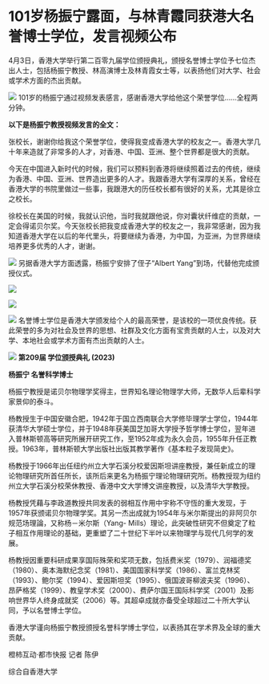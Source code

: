 # 101岁杨振宁露面，与林青霞同获港大名誉博士学位，发言视频公布

4月3日，香港大学举行第二百零九届学位颁授典礼，颁授名誉博士学位予七位杰出人士，包括杨振宁教授、林高演博士及林青霞女士等，以表扬他们对大学、社会或学术方面的杰出贡献。

![](https://inews.gtimg.com/newsapp_bt/0/15771376824/1000)
101岁的杨振宁通过视频发表感言，感谢香港大学给他这个荣誉学位……全程两分钟。

**以下是杨振宁教授视频发言的全文：**

张校长，谢谢你给我这个荣誉学位，使得我变成香港大学的校友之一。香港大学几十年来造就了非常多的人才，对香港、中国、亚洲、整个世界都是很大的贡献。

今天在中国进入新时代的时候，我们可以预料到香港将继续照着过去的传统，继续为香港、中国、亚洲、世界造出更多的人才。我跟香港大学有深厚的关系，曾经在香港大学的书院里做过一些事，我跟港大的历任校长都有很好的关系，尤其是徐立之校长。

徐校长在美国的时候，我就认识他，当时我就跟他说，你对囊状纤维症的贡献，一定会得诺贝尔奖。今天张校长把我变成香港大学的校友之一，我非常感谢，因为我知道香港大学在以后的年代里头，将要继续为香港，为中国，为亚洲，为世界继续培养更多优秀的人才，谢谢。

![](https://inews.gtimg.com/newsapp_bt/0/15771376826/1000)
另据香港大学方面透露，杨振宁安排了侄子“Albert Yang”到场，代替他完成颁授仪式。

![](https://inews.gtimg.com/newsapp_bt/0/15771376853/1000)

![](https://inews.gtimg.com/newsapp_bt/0/15771376855/1000)

![](https://inews.gtimg.com/newsapp_bt/0/15771376857/1000)
名誉博士学位是香港大学颁发给个人的最高荣誉，是该校的一项优良传统。获此荣誉的多为对社会及世界的思想、社群及文化方面有宝贵贡献的人士，以及对大学、本地社会或学术方面有杰出贡献的人士。

![](https://inews.gtimg.com/newsapp_bt/0/15771376879/1000)
**第209届 学位颁授典礼 (2023)**

**杨振宁 名誉科学博士**

杨振宁教授是诺贝尔物理学奖得主，世界知名理论物理学大师，无数华人后辈科学家景仰的泰斗。

杨教授生于中国安徽合肥，1942年于国立西南联合大学修毕理学士学位，1944年获清华大学硕士学位，并于1948年获美国芝加哥大学授予哲学博士学位，翌年进入普林斯顿高等研究所展开研究工作，至1952年成为永久会员，1955年升任正教授。1963年，普林斯顿大学出版社出版其教学著作《基本粒子发现简史》。

杨教授于1966年出任纽约州立大学石溪分校爱因斯坦讲座教授，兼任新成立的理论物理研究所首任所长，该所后来更名为杨振宁理论物理研究所。杨教授现为纽约州立大学石溪分校荣休教授、香港中文大学博文讲座教授，以及清华大学教授。

杨教授凭藉与李政道教授共同发表的弱相互作用中宇称不守恆的重大发现，于1957年获颁诺贝尔物理学奖。其另一杰出成就为1954年与米尔斯提出的非阿贝尔规范场理論，又称杨－米尔斯（Yang-
Mills）理论，此突破性研究不但奠定了粒子相互作用理论的基础，更重塑了二十世纪下半叶以来物理学与现代几何学的发展。

杨教授因重要科研成果享国际殊荣和奖项无数，包括费米奖（1979）、润福德奖（1980）、奥本海默纪念奖（1981）、美国国家科学奖（1986）、富兰克林奖（1993）、鲍尔奖（1994）、爱因斯坦奖（1995）、俄国波哥柳波夫奖（1996）、昂萨格奖（1999）、教皇学术奖（2000）、费萨尔国王国际科学奖（2001）及影响世界华人终身成就奖（2006）等。其超卓成就亦备受全球超过二十所大学认同，予以名誉博士学位。

香港大学谨向杨振宁教授颁授名誉科学博士学位，以表扬其在学术界及全球的重大贡献。

橙柿互动·都市快报 记者 陈伊

综合自香港大学


